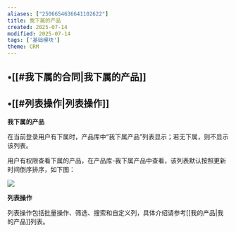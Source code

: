 ```yaml
---
aliases: ["2506654636641102622"]
title: 我下属的产品
created: 2025-07-14
modified: 2025-07-14
tags: ['基础模块']
theme: CRM
---
```


## •[[#我下属的合同|我下属的产品]]

## •[[#列表操作|列表操作]]

**我下属的产品**

在当前登录用户有下属时，产品库中“我下属产品”列表显示；若无下属，则不显示该列表。

用户有权限查看下属的产品，在产品库-我下属产品中查看，该列表默认按照更新时间倒序排序，如下图：

![](0491366fc96cfb954779ae8369948530.jpg)

**列表操作**

列表操作包括批量操作、筛选、搜索和自定义列，具体介绍请参考[[我的产品|我的产品]]列表。
